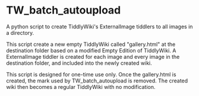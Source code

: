# TW_batch_autoupload
A python script to create TiddlyWiki's ExternalImage tiddlers to all images in a directory.

This script create a new empty TiddlyWiki called "gallery.html" at the destination folder based on a modified Empty Edition of TiddlyWiki.
A ExternalImage tiddler is created for each image and every image in the destination folder, and included into the newly created wiki.

This script is designed for one-time use only. Once the gallery.html is created, the mark used by TW_batch_autoupload is removed.
The created wiki then becomes a regular TiddlyWiki with no modification.
